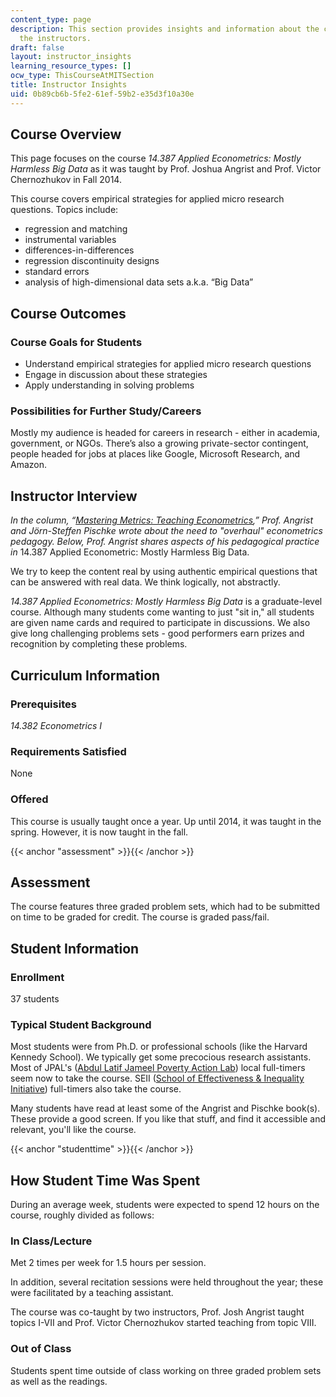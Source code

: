 ```yaml
---
content_type: page
description: This section provides insights and information about the course from
  the instructors.
draft: false
layout: instructor_insights
learning_resource_types: []
ocw_type: ThisCourseAtMITSection
title: Instructor Insights
uid: 0b89cb6b-5fe2-61ef-59b2-e35d3f10a30e
---
```

## Course Overview

This page focuses on the course _14.387 Applied Econometrics: Mostly Harmless Big Data_ as it was taught by Prof. Joshua Angrist and Prof. Victor Chernozhukov in Fall 2014.

This course covers empirical strategies for applied micro research questions. Topics include:

- regression and matching
- instrumental variables
- differences-in-differences
- regression discontinuity designs
- standard errors
- analysis of high-dimensional data sets a.k.a. “Big Data”

## Course Outcomes

### Course Goals for Students

- Understand empirical strategies for applied micro research questions
- Engage in discussion about these strategies
- Apply understanding in solving problems 

### Possibilities for Further Study/Careers

Mostly my audience is headed for careers in research - either in academia, government, or NGOs. There’s also a growing private-sector contingent, people headed for jobs at places like Google, Microsoft Research, and Amazon.

## Instructor Interview

_In the column, “_[_Mastering Metrics: Teaching Econometrics_](http://www.voxeu.org/article/mastering-metrics-teaching-econometrics)_,” Prof. Angrist and Jörn-Steffen Pischke wrote about the need to "overhaul" econometrics pedagogy. Below, Prof. Angrist shares aspects of his pedagogical practice in_ 14.387 Applied Econometric: Mostly Harmless Big Data.

We try to keep the content real by using authentic empirical questions that can be answered with real data. We think logically, not abstractly.

_14.387 Applied Econometrics: Mostly Harmless Big Data_ is a graduate-level course. Although many students come wanting to just "sit in," all students are given name cards and required to participate in discussions. We also give long challenging problems sets - good performers earn prizes and recognition by completing these problems.

## Curriculum Information

### Prerequisites

_14.382 Econometrics I_

### Requirements Satisfied

None

### Offered

This course is usually taught once a year. Up until 2014, it was taught in the spring. However, it is now taught in the fall.

{{< anchor "assessment" >}}{{< /anchor >}}

## Assessment

The course features three graded problem sets, which had to be submitted on time to be graded for credit. The course is graded pass/fail.

## Student Information

### Enrollment

37 students

### Typical Student Background

Most students were from Ph.D. or professional schools (like the Harvard Kennedy School). We typically get some precocious research assistants. Most of JPAL's ([Abdul Latif Jameel Poverty Action Lab](http://www.povertyactionlab.org/)) local full-timers seem now to take the course. SEII ([School of Effectiveness & Inequality Initiative](http://seii.mit.edu/about/)) full-timers also take the course. 

Many students have read at least some of the Angrist and Pischke book(s). These provide a good screen. If you like that stuff, and find it accessible and relevant, you'll like the course.

{{< anchor "studenttime" >}}{{< /anchor >}}

## How Student Time Was Spent

During an average week, students were expected to spend 12 hours on the course, roughly divided as follows:

### In Class/Lecture

Met 2 times per week for 1.5 hours per session.

In addition, several recitation sessions were held throughout the year; these were facilitated by a teaching assistant.

The course was co-taught by two instructors, Prof. Josh Angrist taught topics I-VII and Prof. Victor Chernozhukov started teaching from topic VIII.

### Out of Class

Students spent time outside of class working on three graded problem sets as well as the readings.